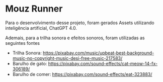 # Mouz Runner

Para o desenvolvimento desse projeto, foram gerados Assets utilizando inteligência artificial, ChatGPT 4.0.

Ademais, para a trilha sonora e efeitos sonoros, foram utilizadas as seguintes fontes

- Trilha Sonora: https://pixabay.com/music/upbeat-best-background-music-no-copyright-music-desi-free-music-217583/ 
- Barulho de gato: https://pixabay.com/sound-effects/cat-meow-14-fx-306189/ 
- Barulho de comer: https://pixabay.com/sound-effects/eat-323883/
